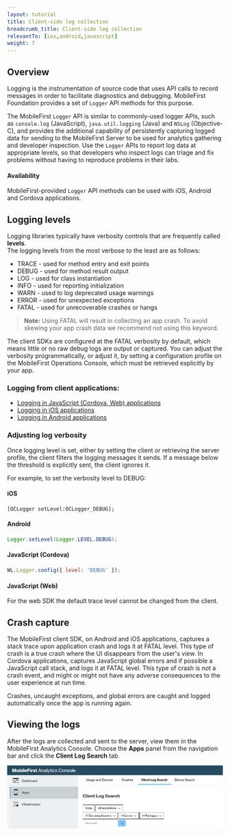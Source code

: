 ```yaml
---
layout: tutorial
title: Client-side log collection
breadcrumb_title: Client-side log collection
relevantTo: [ios,android,javascript]
weight: 7
---
```


## Overview
Logging is the instrumentation of source code that uses API calls to record messages in order to facilitate diagnostics and debugging. 
MobileFirst Foundation provides a set of `Logger` API methods for this purpose. 

The MobileFirst `Logger` API is similar to commonly-used logger APIs, such as `console.log` (JavaScript), `java.util.logging` (Java) and `NSLog` (Objective-C), and provides the additional capability of persistently capturing logged data for sending to the MobileFirst Server to be used for analytics gathering and developer inspection. Use the `Logger` APIs to report log data at appropriate levels, so that developers who inspect logs can triage and fix problems without having to reproduce problems in their labs.

#### Availability
MobileFirst-provided `Logger` API methods can be used with iOS, Android and Cordova applications. 

## Logging levels
Logging libraries typically have verbosity controls that are frequently called **levels**.  
The logging levels from the most verbose to the least are as follows:

* TRACE - used for method entry and exit points
* DEBUG - used for method result output
* LOG - used for class instantiation
* INFO - used for reporting initialization
* WARN - used to log deprecated usage warnings
* ERROR - used for unexpected exceptions
* FATAL - used for unrecoverable crashes or hangs

> **Note:** Using FATAL will result in collecting an app crash. To avoid skewing your app crash data we recommend not using this keyword.

The client SDKs are configured at the FATAL verbosity by default, which means little or no raw debug logs are output or captured. You can adjust the verbosity programmatically, or adjust it, by setting a configuration profile on the MobileFirst Operations Console, which must be retrieved explicitly by your app.

### Logging from client applications:

* [Logging in JavaScript (Cordova, Web) applications](javascript/)
* [Logging in iOS applications](ios/)
* [Logging in Android applications](android/)

### Adjusting log verbosity
Once logging level is set, either by setting the client or retrieving the server profile, the client filters the logging messages it sends. If a message below the threshold is explicitly sent, the client ignores it.

For example, to set the verbosity level to DEBUG:

#### iOS

```objc
[OCLogger setLevel:OCLogger_DEBUG];
```

#### Android
```java
Logger.setLevel(Logger.LEVEL.DEBUG);
```

#### JavaScript (Cordova)

```javascript
WL.Logger.config({ level: 'DEBUG' });
```

#### JavaScript (Web)
For the web SDK the default trace level cannot be changed from the client.

## Crash capture
The MobileFirst client SDK, on Android and iOS applications, captures a stack trace upon application crash and logs it at FATAL level. This type of crash is a true crash where the UI disappears from the user's view. In Cordova applications, captures JavaScript global errors and if possible a JavaScript call stack, and logs it at FATAL level. This type of crash is not a crash event, and might or might not have any adverse consequences to the user experience at run time.

Crashes, uncaught exceptions, and global errors are caught and logged automatically once the app is running again.

## Viewing the logs
After the logs are collected and sent to the server, view them in the MobileFirst Analytics Console. Choose the **Apps** panel from the navigation bar and click the **Client Log Search** tab.

![Search and view logs](consoleViewClientLogs.png)

